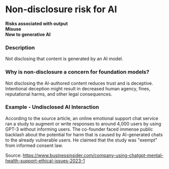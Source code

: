 # Non-disclosure risk for AI

**Risks associated with output** \
**Misuse** \
**New to generative AI**

### Description

Not disclosing that content is generated by an AI model.

### Why is non-disclosure a concern for foundation models?

Not disclosing the AI-authored content reduces trust and is deceptive. Intentional deception might result in decreased human agency, fines, reputational harms, and other legal consequences.

### Example - Undisclosed AI Interaction

According to the source article, an online emotional support chat service ran a study to augment or write responses to around 4,000 users by using GPT-3 without informing users. The co-founder faced immense public backlash about the potential for harm that is caused by AI-generated chats to the already vulnerable users. He claimed that the study was "exempt" from informed consent law.

Source: https://www.businessinsider.com/company-using-chatgpt-mental-health-support-ethical-issues-2023-1